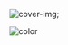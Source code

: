 
<!-- background image -->

![cover-img](https://assets.codepen.io/47791/colorful-smoke.jpg);

<!-- background color // can it be gradient? check it out & lets see -->

![color](#f0f0f0)
